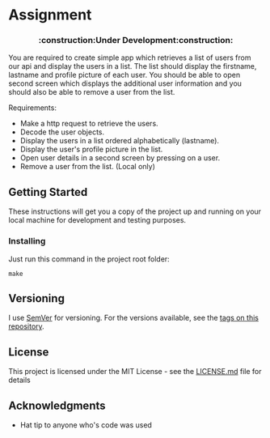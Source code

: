 # Assignment

<h3 align="center">
  :construction:Under Development:construction:
</h3>

You are required to create simple app which retrieves a list of users from our api and display the users in a list. The list should display the firstname, lastname and profile picture of each user. You should be able to open second screen which displays the additional user information and you should also be able to remove a user from the list.

Requirements:
* Make a http request to retrieve the users.
* Decode the user objects.
* Display the users in a list ordered alphabetically (lastname).
* Display the user's profile picture in the list.
* Open user details in a second screen by pressing on a user.
* Remove a user from the list. (Local only)

## Getting Started

These instructions will get you a copy of the project up and running on your local machine for development and testing purposes.

### Installing

Just run this command in the project root folder:

```
make
```

## Versioning

I use [SemVer](http://semver.org/) for versioning. For the versions available, see the [tags on this repository](/https://github.com/Saik0s/Assignment/tags).

## License

This project is licensed under the MIT License - see the [LICENSE.md](LICENSE.md) file for details

## Acknowledgments

* Hat tip to anyone who's code was used

